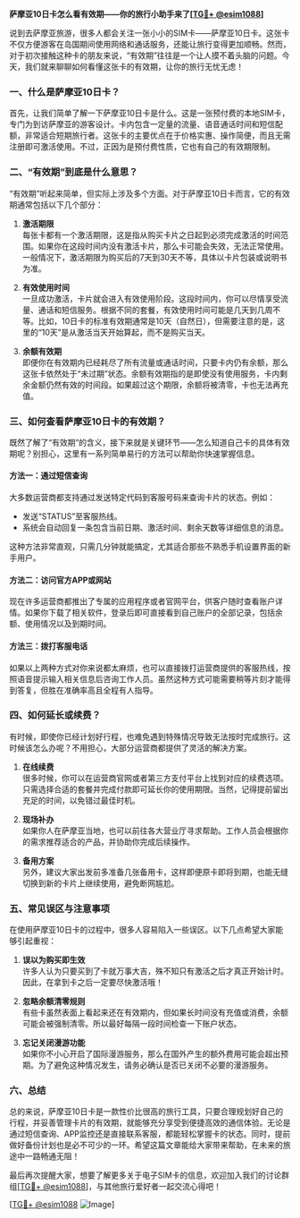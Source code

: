 **萨摩亚10日卡怎么看有效期——你的旅行小助手来了[[TG💪+ @esim1088](https://t.me/s/esim1088)]**

说到去萨摩亚旅游，很多人都会关注一张小小的SIM卡——萨摩亚10日卡。这张卡不仅方便游客在岛国期间使用网络和通话服务，还能让旅行变得更加顺畅。然而，对于初次接触这种卡的朋友来说，“有效期”往往是一个让人摸不着头脑的问题。今天，我们就来聊聊如何看懂这张卡的有效期，让你的旅行无忧无虑！

### 一、什么是萨摩亚10日卡？

首先，让我们简单了解一下萨摩亚10日卡是什么。这是一张预付费的本地SIM卡，专门为到访萨摩亚的游客设计。卡内包含一定量的流量、语音通话时间和短信配额，非常适合短期旅行者。这张卡的主要优点在于价格实惠、操作简便，而且无需注册即可激活使用。不过，正因为是预付费性质，它也有自己的有效期限制。

### 二、“有效期”到底是什么意思？

“有效期”听起来简单，但实际上涉及多个方面。对于萨摩亚10日卡而言，它的有效期通常包括以下几个部分：

1. **激活期限**  
   每张卡都有一个激活期限，这是指从购买卡片之日起到必须完成激活的时间范围。如果你在这段时间内没有激活卡片，那么卡可能会失效，无法正常使用。一般情况下，激活期限为购买后的7天到30天不等，具体以卡片包装或说明书为准。

2. **有效使用时间**  
   一旦成功激活，卡片就会进入有效使用阶段。这段时间内，你可以尽情享受流量、通话和短信服务。根据不同的套餐，有效使用时间可能是几天到几周不等。比如，10日卡的标准有效期通常是10天（自然日），但需要注意的是，这里的“10天”是从激活当天开始算起，而不是购买当天。

3. **余额有效期**  
   即便你在有效期内已经耗尽了所有流量或通话时间，只要卡内仍有余额，那么这张卡依然处于“未过期”状态。余额有效期指的是即使没有使用服务，卡内剩余金额仍然有效的时间段。如果超过这个期限，余额将被清零，卡也无法再充值。

### 三、如何查看萨摩亚10日卡的有效期？

既然了解了“有效期”的含义，接下来就是关键环节——怎么知道自己卡的具体有效期呢？别担心，这里有一系列简单易行的方法可以帮助你快速掌握信息。

#### 方法一：通过短信查询
大多数运营商都支持通过发送特定代码到客服号码来查询卡片的状态。例如：
- 发送“STATUS”至客服热线。
- 系统会自动回复一条包含当前日期、激活时间、剩余天数等详细信息的消息。

这种方法非常直观，只需几分钟就能搞定，尤其适合那些不熟悉手机设置界面的新手用户。

#### 方法二：访问官方APP或网站
现在许多运营商都推出了专属的应用程序或者官网平台，供客户随时查看账户详情。如果你下载了相关软件，登录后即可直接看到自己账户的全部记录，包括余额、使用情况以及到期时间。

#### 方法三：拨打客服电话
如果以上两种方式对你来说都太麻烦，也可以直接拨打运营商提供的客服热线，按照语音提示输入相关信息后咨询工作人员。虽然这种方式可能需要稍等片刻才能得到答复，但胜在准确率高且全程有人指导。

### 四、如何延长或续费？

有时候，即使你已经计划好行程，也难免遇到特殊情况导致无法按时完成旅行。这时候该怎么办呢？不用担心，大部分运营商都提供了灵活的解决方案。

1. **在线续费**  
   很多时候，你可以在运营商官网或者第三方支付平台上找到对应的续费选项。只需选择合适的套餐并完成付款即可延长你的使用期限。当然，记得提前留出充足的时间，以免错过最佳时机。

2. **现场补办**  
   如果你人在萨摩亚当地，也可以前往各大营业厅寻求帮助。工作人员会根据你的需求推荐适合的产品，并协助你完成后续操作。

3. **备用方案**  
   另外，建议大家出发前多准备几张备用卡，这样即便原卡即将到期，也能无缝切换到新的卡片上继续使用，避免断网尴尬。

### 五、常见误区与注意事项

在使用萨摩亚10日卡的过程中，很多人容易陷入一些误区。以下几点希望大家能够引起重视：

1. **误以为购买即生效**  
   许多人认为只要买到了卡就万事大吉，殊不知只有激活之后才真正开始计时。因此，在拿到卡之后一定要尽快激活哦！

2. **忽略余额清零规则**  
   有些卡虽然表面上看起来还在有效期内，但如果长时间没有充值或消费，余额可能会被强制清零。所以最好每隔一段时间检查一下账户状态。

3. **忘记关闭漫游功能**  
   如果你不小心开启了国际漫游服务，那么在国外产生的额外费用可能会超出预期。为了避免这种情况发生，请务必确认是否已关闭不必要的漫游服务。

### 六、总结

总的来说，萨摩亚10日卡是一款性价比很高的旅行工具，只要合理规划好自己的行程，并妥善管理卡片的有效期，就能够充分享受到便捷高效的通信体验。无论是通过短信查询、APP监控还是直接联系客服，都能轻松掌握卡的状态。同时，提前做好备份计划也是必不可少的一环。希望这篇文章能给大家带来帮助，在未来的旅途中一路畅通无阻！

最后再次提醒大家，想要了解更多关于电子SIM卡的信息，欢迎加入我们的讨论群组[[TG💪+ @esim1088](https://t.me/s/esim1088)]，与其他旅行爱好者一起交流心得吧！  

[[TG💪+ @esim1088](https://t.me/s/esim1088) ![Image](https://i.postimg.cc/4NQfJmqS/Snipaste-2025-05-13-00-14-12.png)]